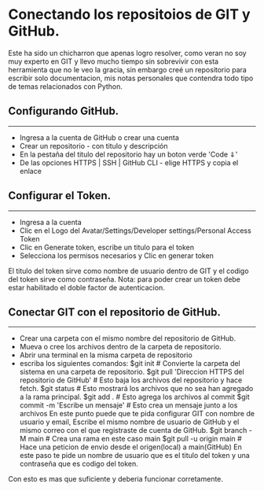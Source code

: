 # Conectando los repositoios de GIT y GitHub.

Este ha sido un chicharron que apenas logro resolver, como veran no soy muy experto en GIT y llevo mucho tiempo sin sobrevivir
con esta herramienta que no le veo la gracia, sin embargo creé un repositorio para escribir solo documentacion, mis notas
personales que contendra todo tipo de temas relacionados con Python.

## Configurando GitHub.
---------------------------------------------------

- Ingresa a la cuenta de GitHub o crear una cuenta
- Crear un repositorio - con titulo y descripción
- En la pestaña del titulo del repositorio hay un boton verde 'Code ⇓'
- De las opciones HTTPS | SSH | GitHub CLI - elige HTTPS y copia el enlace

## Configurar el Token.
---------------------------------------------------

- Ingresa a la cuenta
- Clic en el Logo del Avatar/Settings/Developer settings/Personal Access Token
- Clic en Generate token, escribe un titulo para el token
- Selecciona los permisos necesarios y Clic en generar token

El titulo del token sirve como nombre de usuario dentro de GIT y el codigo del token sirve como contraseña.
Nota: para poder crear un token debe estar habilitado el doble factor de autenticacion.

## Conectar GIT con el repositorio de GitHub.
--------------------------------------------------

- Crear una carpeta con el mismo nombre del repositorio de GitHub.
- Mueva o cree los archivos dentro de la carpeta de repositorio.
- Abrir una terminal en la misma carpeta de repositorio
- escriba los siguientes comandos:
	$git init # Convierte la carpeta del sistema en una carpeta de repositorio.
	$git pull 'Direccion HTTPS del repositorio de GitHub' # Esto baja los archivos del repositorio y hace fetch.
	$git status # Esto mostrará los archivos que no sea han agregado a la rama principal.
	$git add . # Esto agrega los archivos al commit
	$git commit -m 'Escribe un mensaje' # Esto crea un mensaje junto a los archivos
En este punto puede que te pida configurar GIT con nombre de usuario y email, Escribe el mismo nombre de usuario de GitHub y 
el mismo correo con el que registraste de cuenta de GitHub.
	$git branch -M main # Crea una rama en este caso main
	$git pull -u origin main # Hace una peticion de envio desde el origen(local) a main(GitHub)
En este paso te pide un nombre de usuario que es el titulo del token y una contraseña que es codigo del token.

Con esto es mas que suficiente y deberia funcionar corretamente.

